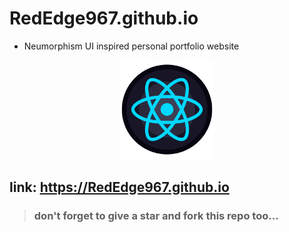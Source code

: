 # RedEdge967.github.io
- Neumorphism UI inspired personal portfolio website
<p align="center">
<img src="image/favicon.png" height="30%" width="30%">
</p>

## link: https://RedEdge967.github.io

> ### don't forget to give a star and fork this repo too...
